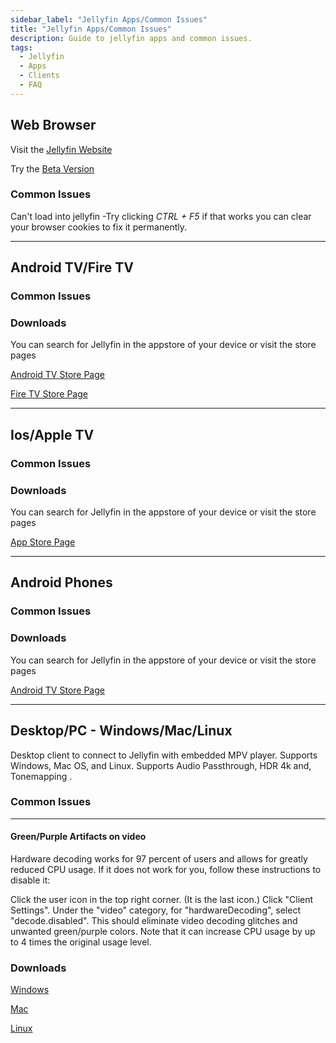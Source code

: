 ```yaml
---
sidebar_label: "Jellyfin Apps/Common Issues"
title: "Jellyfin Apps/Common Issues"
description: Guide to jellyfin apps and common issues.
tags:
  - Jellyfin
  - Apps
  - Clients
  - FAQ
---
```


## Web Browser

Visit the [Jellyfin Website](https://jfapp.xyz)

Try the [Beta Version](https://beta.jfapp.xyz)

### Common Issues

Can't load into jellyfin
-Try clicking _CTRL + F5_ if that works you can clear your browser cookies to fix it permanently.

---

## Android TV/Fire TV

### Common Issues

### Downloads

You can search for Jellyfin in the appstore of your device or visit the store pages

[Android TV Store Page](https://play.google.com/store/apps/details?id=org.jellyfin.androidtv&hl=en_US&gl=US)

[Fire TV Store Page](https://www.amazon.com/Jellyfin-for-Fire-TV/dp/B07TX7Z725/ref=sr_1_1?keywords=jellyfin&s=mobile-apps&sr=1-1)

---

## Ios/Apple TV

### Common Issues

### Downloads

You can search for Jellyfin in the appstore of your device or visit the store pages

[App Store Page](https://apps.apple.com/us/app/swiftfin/id1604098728)


---

## Android Phones

### Common Issues

### Downloads

You can search for Jellyfin in the appstore of your device or visit the store pages

[Android TV Store Page](https://play.google.com/store/apps/details?id=dev.jdtech.jellyfin&hl=en_US&gl=US)

---

## Desktop/PC - Windows/Mac/Linux

Desktop client to connect to Jellyfin with embedded MPV player. Supports Windows, Mac OS, and Linux. Supports Audio Passthrough, HDR 4k and, Tonemapping .

### Common Issues

---

#### Green/Purple Artifacts on video

Hardware decoding works for 97 percent of users and allows for greatly reduced CPU usage. If it does not work for you, follow these instructions to disable it:

Click the user icon in the top right corner. (It is the last icon.)
Click "Client Settings".
Under the "video" category, for "hardwareDecoding", select "decode.disabled".
This should eliminate video decoding glitches and unwanted green/purple colors. Note that it can increase CPU usage by up to 4 times the original usage level.

### Downloads

[Windows](https://github.com/jellyfin/jellyfin-media-player/releases/download/v1.9.1/JellyfinMediaPlayer-1.9.1-windows-x64.exe)

[Mac](https://github.com/jellyfin/jellyfin-media-player/releases/download/v1.9.1/JellyfinMediaPlayer-1.9.1-windows-x64.exe)

[Linux](https://github.com/jellyfin/jellyfin-media-player/releases/download/v1.9.1/JellyfinMediaPlayer-1.9.1-windows-x64.exe)
